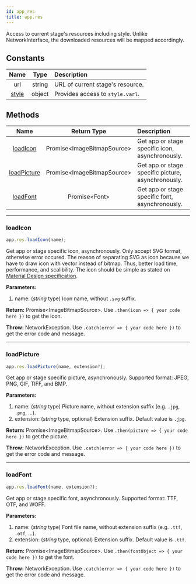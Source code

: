 ```yaml
---
id: app_res
title: app.res
---
```


Access to current stage's resources including style. Unlike NetworkInterface, the downloaded resources will be mapped accordingly.

## Constants

|          Name          |  Type  | Description                      |
| :--------------------: | :----: | :------------------------------- |
|          url           | string | URL of current stage's resource. |
| [style](app_res_style) | object | Provides access to `style.varl`. |

## Methods

|            Name             |           Return Type            | Description                                        |
| :-------------------------: | :------------------------------: | :------------------------------------------------- |
|    [loadIcon](#loadicon)    | Promise&lt;ImageBitmapSource&gt; | Get app or stage specific icon, asynchronously.    |
| [loadPicture](#loadpicture) | Promise&lt;ImageBitmapSource&gt; | Get app or stage specific picture, asynchronously. |
|    [loadFont](#loadfont)    |       Promise&lt;Font&gt;        | Get app or stage specific font, asynchronously.    |

---

### loadIcon

```javascript
app.res.loadIcon(name);
```

Get app or stage specific icon, asynchronously. Only accept SVG format, otherwise error occured. The reason of separating SVG as icon because we have to draw icon with vector instead of bitmap. Thus, better load time, performance, and scalibility. The icon should be simple as stated on [Material Design specification](https://material.io/design/iconography/system-icons.html#design-principles).

**Parameters:**

1. name: (_string_ type) Icon name, without `.svg` suffix.

**Return:** Promise&lt;ImageBitmapSource&gt;. Use `.then(icon => { your code here })` to get the icon.

**Throw:** NetworkException. Use `.catch(error => { your code here })` to get the error code and message.

---

### loadPicture

```javascript
app.res.loadPicture(name, extension?);
```

Get app or stage specific picture, asynchronously. Supported format: JPEG, PNG, GIF, TIFF, and BMP.

**Parameters:**

1. name: (_string_ type) Picture name, without extension suffix (e.g. `.jpg`, `.png`, ...).
2. extension: (_string_ type, optional) Extension suffix. Default value is `.jpg`.

**Return:** Promise&lt;ImageBitmapSource&gt;. Use `.then(picture => { your code here })` to get the picture.

**Throw:** NetworkException. Use `.catch(error => { your code here })` to get the error code and message.

---

### loadFont

```javascript
app.res.loadFont(name, extension?);
```

Get app or stage specific font, asynchronously. Supported format: TTF, OTF, and WOFF.

**Parameters:**

1. name: (_string_ type) Font file name, without extension suffix (e.g. `.ttf`, `.otf`, ...).
2. extension: (_string_ type, optional) Extension suffix. Default value is `.ttf`.

**Return:** Promise&lt;ImageBitmapSource&gt;. Use `.then(fontObject => { your code here })` to get the font.

**Throw:** NetworkException. Use `.catch(error => { your code here })` to get the error code and message.
